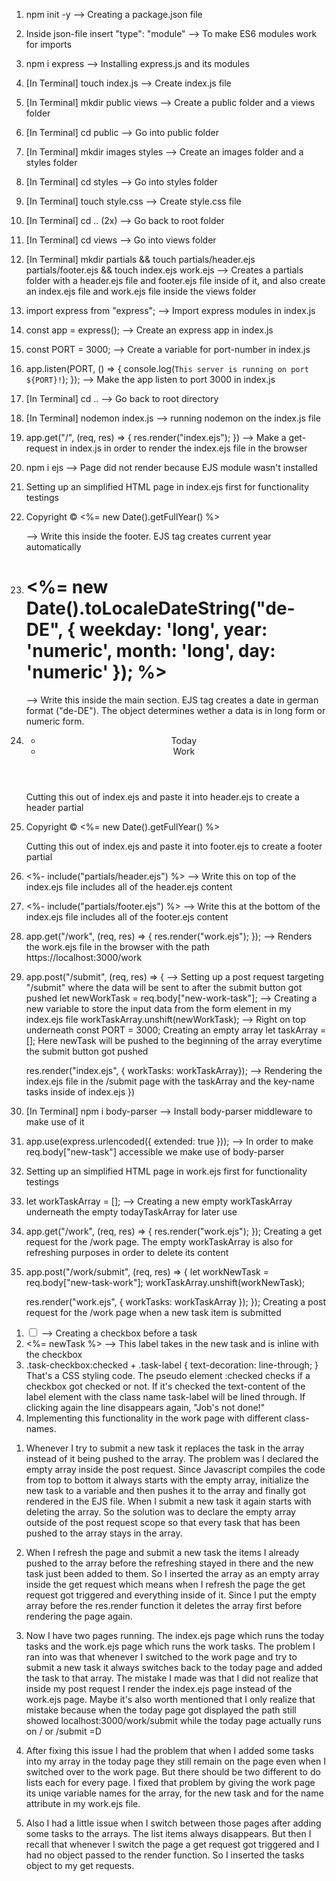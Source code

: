 <!-- Here are my steps by building this Mockup for testing purpose for this To-Do-List App -->

1. npm init -y --> Creating a package.json file
2. Inside json-file insert "type": "module" --> To make ES6 modules work for imports
3. npm i express --> Installing express.js and its modules
4. [In Terminal] touch index.js --> Create index.js file
5. [In Terminal] mkdir public views --> Create a public folder and a views folder
6. [In Terminal] cd public --> Go into public folder
7. [In Terminal] mkdir images styles --> Create an images folder and a styles folder
8. [In Terminal] cd styles --> Go into styles folder
9. [In Terminal] touch style.css --> Create style.css file
10. [In Terminal] cd .. (2x) --> Go back to root folder
11. [In Terminal] cd views --> Go into views folder
12. [In Terminal] mkdir partials && touch partials/header.ejs partials/footer.ejs && touch index.ejs work.ejs --> Creates a partials folder with a header.ejs file and footer.ejs file inside of it, and also create an index.ejs file and work.ejs file inside the views folder
13. import express from "express"; --> Import express modules in index.js
14. const app = express(); --> Create an express app in index.js
15. const PORT = 3000; --> Create a variable for port-number in index.js
16. app.listen(PORT, () => { console.log(`This server is running on port ${PORT}!`); }); --> Make the app listen to port 3000 in index.js
17. [In Terminal] cd .. --> Go back to root directory
18. [In Terminal] nodemon index.js --> running nodemon on the index.js file
19. app.get("/", (req, res) => { res.render("index.ejs"); }) --> Make a get-request in index.js in order to render the index.ejs file in the browser
20. npm i ejs --> Page did not render because EJS module wasn't installed
21. Setting up an simplified HTML page in index.ejs first for functionality testings
22. <p>Copyright © <%= new Date().getFullYear() %> </p> --> Write this inside the footer. EJS tag creates current year automatically
23. <div class="date-wrapper">
      <h1>
        <%= new Date().toLocaleDateString("de-DE", { weekday: 'long', year: 'numeric', month: 'long', day: 'numeric' }); %>
      </h1>
    </div>
    --> Write this inside the main section. EJS tag creates a date in german format ("de-DE"). The object determines wether a data is in long form or numeric form.
24. <!DOCTYPE html>
    <html lang="en">
    <head>
      <meta charset="UTF-8">
      <meta name="viewport" content="width=device-width, initial-scale=1.0">
      <title>To Do List App</title>
    </head>
    <body>
      <header>
        <nav>
          <ul>
            <li>Today</li>
            <li>Work</li>
          </ul>
        </nav>
      </header>
      <main>
    Cutting this out of index.ejs and paste it into header.ejs to create a header partial
25. </main>
      <footer>
        <p>Copyright © 
          <%= new Date().getFullYear() %>
        </p>
      </footer>
    </body>
    </html>
    Cutting this out of index.ejs and paste it into footer.ejs to create a footer partial
26. <%- include("partials/header.ejs") %> --> Write this on top of the index.ejs file includes all of the header.ejs content
27. <%- include("partials/footer.ejs") %> --> Write this at the bottom of the index.ejs file includes all of the footer.ejs content
28. app.get("/work", (req, res) => { res.render("work.ejs"); }); --> Renders the work.ejs file in the browser with the path https://localhost:3000/work
29. app.post("/submit", (req, res) => { --> Setting up a post request targeting "/submit" where the data will be sent to after the submit button got pushed
    let newWorkTask = req.body["new-work-task"]; --> Creating a new variable to store the input data from the form element in my index.ejs file
    workTaskArray.unshift(newWorkTask); --> Right on top underneath const PORT = 3000; Creating an empty array let taskArray = []; Here newTask will be pushed to the beginning of the array everytime the submit button got pushed

    res.render("index.ejs", { workTasks: workTaskArray}); --> Rendering the index.ejs file in the /submit page with the taskArray and the key-name tasks inside of index.ejs
    })

30. [In Terminal] npm i body-parser --> Install body-parser middleware to make use of it
31. app.use(express.urlencoded({ extended: true })); --> In order to make req.body["new-task"] accessible we make use of body-parser
32. Setting up an simplified HTML page in work.ejs first for functionality testings
33. let workTaskArray = []; --> Creating a new empty workTaskArray underneath the empty todayTaskArray for later use
34. app.get("/work", (req, res) => {
    res.render("work.ejs");
    });
    Creating a get request for the /work page. The empty workTaskArray is also for refreshing purposes in order to delete its content
35. app.post("/work/submit", (req, res) => {
    let workNewTask = req.body["new-task-work"];
    workTaskArray.unshift(workNewTask);

    res.render("work.ejs", { workTasks: workTaskArray });
    });
    Creating a post request for the /work page when a new task item is submitted

<!-- Crossing the task item when the checkbox got pushed -->

1. <input type="checkbox" class="task-checkbox"> --> Creating a checkbox before a task
2. <label class="task-label"><%= newTask %></label> --> This label takes in the new task and is inline with the checkbox
3. .task-checkbox:checked + .task-label {
   text-decoration: line-through;
   }
   That's a CSS styling code. The pseudo element :checked checks if a checkbox got checked or not. If it's checked the text-content of the label element with the class name task-label will be lined through. If clicking again the line disappears again, "Job's not done!"
4. Implementing this functionality in the work page with different class-names.

<!-- Issues I ran into -->

1. Whenever I try to submit a new task it replaces the task in the array instead of it being pushed to the array. The problem was I declared the empty array inside the post request. Since Javascript compiles the code from top to bottom it always starts with the empty array, initialize the new task to a variable and then pushes it to the array and finally got rendered in the EJS file. When I submit a new task it again starts with deleting the array. So the solution was to declare the empty array outside of the post request scope so that every task that has been pushed to the array stays in the array.

2. When I refresh the page and submit a new task the items I already pushed to the array before the refreshing stayed in there and the new task just been added to them. So I inserted the array as an empty array inside the get request which means when I refresh the page the get request got triggered and everything inside of it. Since I put the empty array before the res.render function it deletes the array first before rendering the page again.

3. Now I have two pages running. The index.ejs page which runs the today tasks and the work.ejs page which runs the work tasks. The problem I ran into was that whenever I switched to the work page and try to submit a new task it always switches back to the today page and added the task to that array. The mistake I made was that I did not realize that inside my post request I render the index.ejs page instead of the work.ejs page. Maybe it's also worth mentioned that I only realize that mistake because when the today page got displayed the path still showed localhost:3000/work/submit while the today page actually runs on / or /submit =D

4. After fixing this issue I had the problem that when I added some tasks into my array in the today page they still remain on the page even when I switched over to the work page. But there should be two different to do lists each for every page. I fixed that problem by giving the work page its uniqe variable names for the array, for the new task and for the name attribute in my work.ejs file.

5. Also I had a little issue when I switch between those pages after adding some tasks to the arrays. The list items always disappears. But then I recall that whenever I switch the page a get request got triggered and I had no object passed to the render function. So I inserted the tasks object to my get requests.
